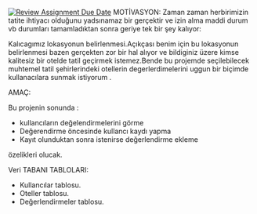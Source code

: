[![Review Assignment Due Date](https://classroom.github.com/assets/deadline-readme-button-24ddc0f5d75046c5622901739e7c5dd533143b0c8e959d652212380cedb1ea36.svg)](https://classroom.github.com/a/uelKf0-p)
MOTİVASYON:
Zaman zaman herbirimizin tatite ihtiyacı olduğunu yadsınamaz bir gerçektir ve izin alma maddi durum vb durumları tamamladıktan sonra geriye tek bir şey kalıyor:

Kalıcagımız  lokasyonun belirlenmesi.Açıkçası benim için bu lokasyonun belirlenmesi bazen gerçekten zor bir hal alıyor ve bildiginiz üzere kimse kalitesiz bir otelde tatil geçirmek istemez.Bende bu projemde seçilebilecek muhtemel tatil şehirlerindeki otellerin degerlerdimelerini uggun bir biçimde kullanacılara sunmak istiyorum .



AMAÇ:

Bu projenin sonunda :

- kullancıların değelendirmelerini görme
- Değerendirme öncesinde kullancı kaydı  yapma
- Kayıt olunduktan sonra istenirse değerlendirme   ekleme

özelikleri olucak.

Veri TABANI TABLOLARI:

- Kullancılar tablosu.
- Oteller tablosu.
- Değerlendirmeler tablosu.

